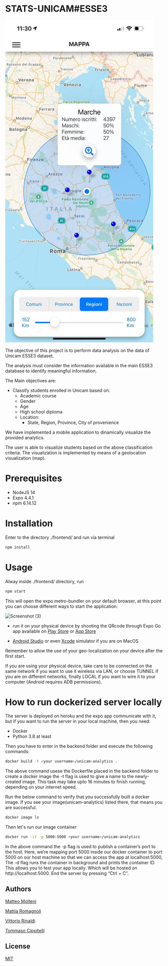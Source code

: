 # STATS-UNICAM#ESSE3

![Alt text](1.jpg?raw=true "Titolo")

The objective of this project is to perform data analysis on the data of Unicam ESSE3 dataset. 

The analysis must consider the information available in the main ESSE3 database to identify meaningful information.

The Main objectives are:
- Classify students enrolled in Unicam based on:
  - Academic course
  - Gender
  - Age
  - High school diploma
  - Location:
    -  State, Region, Province, City of provenience

 We have implemented a mobile application to dinamically visualize the provided analytics.

The user is able to visualize students based on the above classification criteria.
The visualization is implemented by means of a geolocation visualization (map). 

# Prerequisites

- NodeJS 14
- Expo 4.4.1
- npm 6.14.12


# Installation

Enter to the directory ./frontend/ and run via terminal
```bash
npm install
```

# Usage
Alway inside ./frontend/ directory, run

```bash
npm start
```



This will open the expo metro-bundler on your default browser, at this point you can choose different ways to start the application:

![Screenshot (3)](https://user-images.githubusercontent.com/56272257/116522645-b732eb00-a8d5-11eb-9b58-acdc2d0fba6c.png)


- run it on your physical device by shooting the QRcode through Expo Go app available on [Play Store](https://play.google.com/store/apps/details?id=host.exp.exponent&hl=it&gl=US) or
[App Store](https://apps.apple.com/it/app/expo-go/id982107779)

- [Android Studio](https://developer.android.com/studio) or even [Xcode](https://developer.apple.com/documentation/xcode/running-your-app-in-the-simulator-or-on-a-device) simulator if you are on MacOS



Remember to allow the use of your geo-localization on your device after the first start.

If you are using your physical device, take care to be connected on the same network if you want to use it wireless via LAN, or choose TUNNEL if you are on different networks, finally LOCAL if you want to wire it to your computer (Android requires ADB permissions).

# How to run dockerized server locally
The server is deployed on heroku and the expo app communicate with it, but if you want to run the server in your local machine, then you need:
- Docker
- Python 3.8 at least

Then you have to enter in the backend folder and execute the following commands:
```bash
docker build -t <your username>/unicam-analytics .
```
The above command usese the Dockerfile placed in the backend folder to create a docker image
the -t flag is used to give a name to the newly-created image.
This task may take upto 16 minutes to finish running, depending on your internet speed.

Run the below command to verify that you successfully built a docker image. If you see your image(unicam-analytics) listed there, that means you are successful.
```bash
docker image ls
```
Then let's run our image container
```bash
docker run -it -p 5000:5000 <your username>/unicam-analytics
```
In the above command the -p flag is used to publish a container’s port to the host. Here, we’re mapping port 5000 inside our docker container to port 5000 on our host machine so that we can access the app at localhost:5000,
The -d flag runs the container in background and prints the container ID.
This allows you to test your app locally. Which will be hosted on http://localhost:5000.
End the server by pressing “Ctrl + C”.

## Authors
[Matteo Molteni](https://github.com/Matteoo98) 

[Mattia Romagnoli](https://github.com/Mattia-98) 

[Vittorio Rinaldi](https://github.com/victor356) 

[Tommaso Cippitelli](https://github.com/Tcippy) 


## License 
[MIT](https://choosealicense.com/licenses/mit/)
